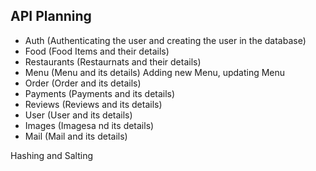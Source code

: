 ## API Planning

- Auth (Authenticating the user and creating the user in the database)
- Food (Food Items and their details)
- Restaurants (Restaurnats and their details)
- Menu (Menu and its details) Adding new Menu, updating Menu
- Order (Order and its details)
- Payments (Payments and its details)
- Reviews (Reviews and its details)
- User (User and its details)
- Images (Imagesa nd its details)
- Mail (Mail and its details)

Hashing and Salting